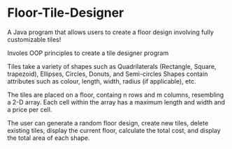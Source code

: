 # Floor-Tile-Designer
A Java program that allows users to create a floor design involving fully customizable tiles!

Involes OOP principles to create a tile designer program

Tiles take a variety of shapes such as Quadrilaterals (Rectangle, Square, trapezoid), Ellipses, Circles, Donuts, and Semi-circles
Shapes contain attributes such as colour, length, width, radius (if applicable), etc.

The tiles are placed on a floor, containg n rows and m columns, resembling a 2-D array. Each cell within the array has a maximum length and width and a price per cell.

The user can generate a random floor design, create new tiles, delete existing tiles, display the current floor, calculate the total cost, and display the total area
of each shape.
